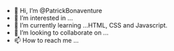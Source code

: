 - 👋 Hi, I’m @PatrickBonaventure
- 👀 I’m interested in ...
- 🌱 I’m currently learning ...HTML, CSS and Javascript.
- 💞️ I’m looking to collaborate on ...
- 📫 How to reach me ...

<!---
PatrickBonaventure/PatrickBonaventure is a ✨ special ✨ repository because its `README.md` (this file) appears on your GitHub profile.
You can click the Preview link to take a look at your changes.
--->
